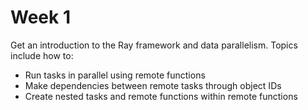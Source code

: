 # Week 1
Get an introduction to the Ray framework and data parallelism. Topics include how to:

- Run tasks in parallel using remote functions
- Make dependencies between remote tasks through object IDs
- Create nested tasks and remote functions within remote functions

